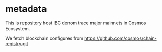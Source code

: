 # metadata

This is repository host IBC denom trace major mainnets in Cosmos Ecosystem.

We fetch blockchain configures from https://github.com/cosmos/chain-registry.git
